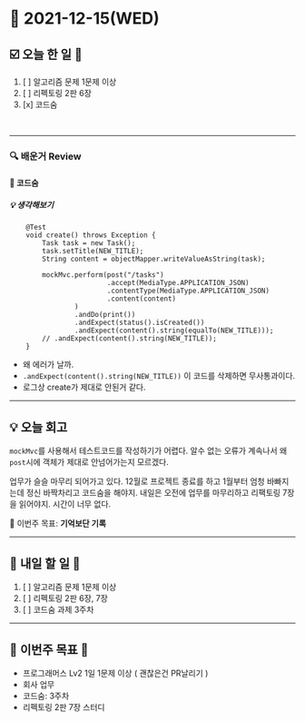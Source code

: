 # 📆 2021-12-15(WED)
## ☑️ 오늘 한 일 📑
1. [ ] 알고리즘 문제 1문제 이상
2. [ ] 리펙토링 2판 6장 
3. [x] 코드숨

<br>

***

### 🔍️ 배운거 Review

#### 🌈 코드숨

##### 💡 생각해보기 
```commandline
    @Test
    void create() throws Exception {
        Task task = new Task();
        task.setTitle(NEW_TITLE);
        String content = objectMapper.writeValueAsString(task);

        mockMvc.perform(post("/tasks")
                        .accept(MediaType.APPLICATION_JSON)
                        .contentType(MediaType.APPLICATION_JSON)
                        .content(content)
                )
                .andDo(print())
                .andExpect(status().isCreated())
                .andExpect(content().string(equalTo(NEW_TITLE)));
        // .andExpect(content().string(NEW_TITLE));
    }
```
- 왜 에러가 날까. 
- `.andExpect(content().string(NEW_TITLE))` 이 코드를 삭제하면 무사통과이다. 
- 로그상 create가 제대로 안된거 같다. 
***
## 💡  오늘  회고 

`mockMvc`를 사용해서 테스트코드를 작성하기가 어렵다. 알수 없는 오류가 계속나서 왜 `post`시에 객체가 제대로 안넘어가는지 모르겠다. 

업무가 슬슬 마무리 되어가고 있다. 12월로 프로젝트 종료를 하고 1월부터 엄청 바빠지는데 정신 바짝차리고 코드숨을 해야지. 
내일은 오전에 업무를 마무리하고 리팩토링 7장을 읽어야지. 시간이 너무 없다. 

🎯 이번주 목표: **기억보단 기록** 

***

## 🎯 내일 할 일 🎯
1. [ ] 알고리즘 문제 1문제 이상
2. [ ] 리펙토링 2판 6장, 7장
3. [ ] 코드숨 과제 3주차



***

## 🏁 이번주 목표 🏁   
- 프로그래머스 Lv2 1일 1문제 이상 ( 괜찮은건 PR날리기 )
- 회사 업무
- 코드숨: 3주차
- 리펙토링 2판 7장 스터디  
